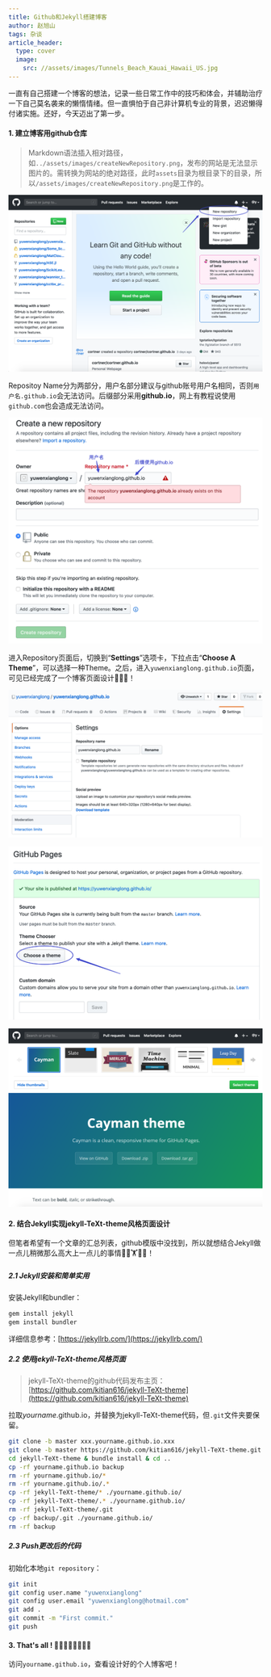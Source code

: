 ```yaml
---
title: Github和Jekyll搭建博客
author: 赵旭山
tags: 杂谈
article_header:
  type: cover
  image:
    src: //assets/images/Tunnels_Beach_Kauai_Hawaii_US.jpg
---
```




一直有自己搭建一个博客的想法，记录一些日常工作中的技巧和体会，并辅助治疗一下自己莫名袭来的懒惰情绪。但一直惧怕于自己非计算机专业的背景，迟迟懒得付诸实施。还好，今天迈出了第一步。



#### 1. 建立博客用github仓库

> Markdown语法插入相对路径，如`../assets/images/createNewRepository.png`，发布的网站是无法显示图片的。需转换为网站的绝对路径，此时`assets`目录为根目录下的目录，所以`/assets/images/createNewRepository.png`是工作的。

![](/assets/images/createNewRepository202002211200.png)

Repositoy Name分为两部分，用户名部分建议与github账号用户名相同，否则`用户名.github.io`会无法访问。后缀部分采用**github.io**，网上有教程说使用`github.com`也会造成无法访问。

![](/assets/images/repositoryName202002211246.png)

进入Repository页面后，切换到“**Settings**”选项卡，下拉点击“**Choose A Theme**”，可以选择一种Theme。之后，进入`yuwenxianglong.github.io`页面，可见已经完成了一个博客页面设计🦾🦾🦾！

![](/assets/images/githubioSettings202002211522.png)

![](/assets/images/chooseATheme202002211530.png)

![](/assets/images/selectTheme202002211531.png)

#### 2. 结合Jekyll实现jekyll-TeXt-theme风格页面设计

但笔者希望有一个文章的汇总列表，github模版中没找到，所以就想结合Jekyll做一点儿稍微那么高大上一点儿的事情🏋️‍♀️🏋️🏋️‍♂️！

##### 2.1 Jekyll安装和简单实用

安装Jekyll和bundler：

```bash
gem install jekyll
gem install bundler
```

详细信息参考：[https://jekyllrb.com/](https://jekyllrb.com/)

##### 2.2 使用jekyll-TeXt-theme风格页面

> jekyll-TeXt-theme的github代码发布主页：[https://github.com/kitian616/jekyll-TeXt-theme](https://github.com/kitian616/jekyll-TeXt-theme)

拉取*yourname*.github.io，并替换为jekyll-TeXt-theme代码，但`.git`文件夹要保留。

```bash
git clone -b master xxx.yourname.github.io.xxx
git clone -b master https://github.com/kitian616/jekyll-TeXt-theme.git
cd jekyll-TeXt-theme & bundle install & cd ..
cp -rf yourname.github.io backup
rm -rf yourname.github.io/*
rm -rf yourname.github.io/.*
cp -rf jekyll-TeXt-theme/* ./yourname.github.io/
cp -rf jekyll-TeXt-theme/.* ./yourname.github.io/
rm -rf jekyll-TeXt-theme/.git
cp -rf backup/.git ./yourname.github.io/
rm -rf backup
```

##### 2.3 Push更改后的代码

初始化本地`git repository`：

```bash
git init
git config user.name "yuwenxianglong"
git config user.email "yuwenxianglong@hotmail.com"
git add .
git commit -m "First commit."
git push
```

#### 3. That's all ! 👯‍♀️👯‍♀️👯‍♀️👯‍♀️

访问`yourname.github.io`，查看设计好的个人博客吧！
